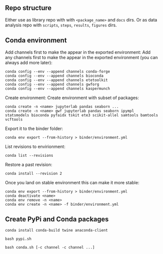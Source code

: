## Repo structure

Either use as library repo with with `<package_name>` and `docs` dirs. Or as data analysis repo with `scripts`, `steps`, `results`, `figures` dirs.

## Conda environment

Add channels first to make the appear in the exported environment:
Add any channels first to make the appear in the exported environment (you can always add more later):
```
conda config --env --append channels conda-forge
conda config --env --append channels bioconda
conda config --env --append channels etetoolkit
conda config --env --append channels gwforg
conda config --env --append channels kaspermunch
```

Create environment:
Create environment with subset of packages:
```
conda create -n <name> jupyterlab pandas seaborn ...
conda create -n <name> gwf jupyterlab pandas seaborn ipympl statsmodels bioconda pyfaidx tskit ete3 scikit-allel samtools bamtools vcftools
```

Export it to the binder folder:
```
conda env export --from-history > binder/environment.yml
```

List revisions to envirionment:
```
conda list --revisions
```

Restore a past revision:
```
conda install --revision 2
```

Once you land on stable environment this can make it more stable:

```
conda env export --from-history > binder/environment.yml
conda deactivate <name>
conda env remove -n <name>
conda env create -n <name> -f binder/environment.yml
```

## Create PyPi and Conda packages

```
conda install conda-build twine anaconda-client
```

```
bash pypi.sh
```

```
bash conda.sh [-c channel -c channel ...]
```

